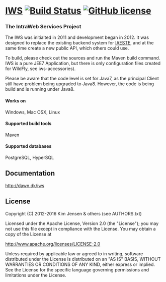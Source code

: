# [IWS](http://dawn.dk/iws) [![Build Status](https://travis-ci.org/IWSDevelopers/iws.png)](https://travis-ci.org/IWSDevelopers/iws) [![GitHub license](https://img.shields.io/badge/license-Apache%20License%202.0-blue.svg?style=flat)](http://www.apache.org/licenses/LICENSE-2.0)

### The IntraWeb Services Project

The IWS was initialted in 2011 and development began in 2012.  It was designed
to replace the existing backend system for [IAESTE](http://www.iaeste.org/),
and at the same time create a new public API, which others could use.

To build, please check out the sources and run the Maven build command. IWS is
a pure JEE7 Application, but there is only configuration files created for
WildFly, see iws-accessories).

Please be aware that the code level is set for Java7, as the principal Client
still have problem being upgraded to Java8. However, the code is being build
and is running under Java8.

#### Works on
Windows, Mac OSX, Linux

#### Supported build tools
Maven

#### Supported databases
PostgreSQL, HyperSQL

## Documentation
http://dawn.dk/iws

## License
Copyright (C) 2012-2016 Kim Jensen & others (see AUTHORS.txt)

Licensed under the Apache License, Version 2.0 (the "License");
you may not use this file except in compliance with the License.
You may obtain a copy of the License at

http://www.apache.org/licenses/LICENSE-2.0

Unless required by applicable law or agreed to in writing, software
distributed under the License is distributed on an "AS IS" BASIS,
WITHOUT WARRANTIES OR CONDITIONS OF ANY KIND, either express or implied.
See the License for the specific language governing permissions and
limitations under the License.

